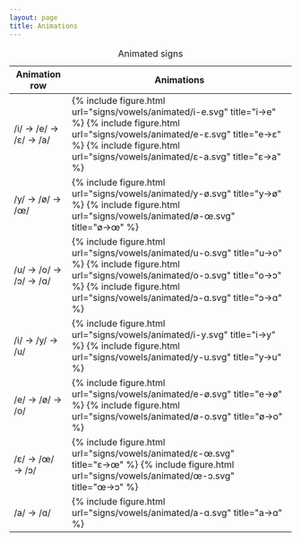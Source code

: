 ```yaml
---
layout: page
title: Animations
---
```


<table class="hcenter bottomcap">
  <caption>Animated signs</caption>
  <thead>
  <tr>
    <th>Animation row</th>
    <th>Animations</th>
  </tr>
  </thead>
  <tbody>
  <tr>
    <td>/i/ → /e/ → /ɛ/ → /a/</td>
    <td>{% include figure.html url="signs/vowels/animated/i-e.svg" title="i→e" %}
    {% include figure.html url="signs/vowels/animated/e-ɛ.svg" title="e→ɛ" %}
    {% include figure.html url="signs/vowels/animated/ɛ-a.svg" title="ɛ→a" %}
    </td>
  </tr>
  <tr>
    <td>/y/ → /ø/ → /œ/</td>
    <td>{% include figure.html url="signs/vowels/animated/y-ø.svg" title="y→ø" %}
    {% include figure.html url="signs/vowels/animated/ø-œ.svg" title="ø→œ" %}
    </td>
  </tr>
  <tr>
    <td>/u/ → /o/ → /ɔ/ → /ɑ/</td>
    <td>{% include figure.html url="signs/vowels/animated/u-o.svg" title="u→o" %}
    {% include figure.html url="signs/vowels/animated/o-ɔ.svg" title="o→ɔ" %}
    {% include figure.html url="signs/vowels/animated/ɔ-ɑ.svg" title="ɔ→ɑ" %}
    </td>
  </tr>
  <tr>
    <td>/i/ → /y/ → /u/</td>
    <td>{% include figure.html url="signs/vowels/animated/i-y.svg" title="i→y" %}
    {% include figure.html url="signs/vowels/animated/y-u.svg" title="y→u" %}
    </td>
  </tr>
  <tr>
    <td>/e/ → /ø/ → /o/</td>
    <td>{% include figure.html url="signs/vowels/animated/e-ø.svg" title="e→ø" %}
    {% include figure.html url="signs/vowels/animated/ø-o.svg" title="ø→o" %}
    </td>
  </tr>
  <tr>
    <td>/ɛ/ → /œ/ → /ɔ/</td>
    <td>{% include figure.html url="signs/vowels/animated/ɛ-œ.svg" title="ɛ→œ" %}
    {% include figure.html url="signs/vowels/animated/œ-ɔ.svg" title="œ→ɔ" %}
    </td>
  </tr>
  <tr>
    <td>/a/ → /ɑ/</td>
    <td>{% include figure.html url="signs/vowels/animated/a-ɑ.svg" title="a→ɑ" %}</td>
  </tr>
</tbody>
</table>
